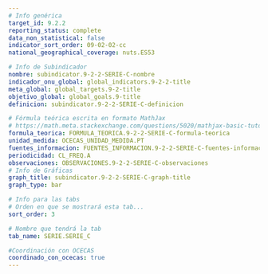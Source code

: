 ```yaml
---
# Info genérica
target_id: 9.2.2
reporting_status: complete
data_non_statistical: false
indicator_sort_order: 09-02-02-cc
national_geographical_coverage: nuts.ES53

# Info de Subindicador
nombre: subindicator.9-2-2-SERIE-C-nombre
indicador_onu_global: global_indicators.9-2-2-title
meta_global: global_targets.9-2-title
objetivo_global: global_goals.9-title
definicion: subindicator.9-2-2-SERIE-C-definicion

# Fórmula teórica escrita en formato MathJax
# https://math.meta.stackexchange.com/questions/5020/mathjax-basic-tutorial-and-quick-reference
formula_teorica: FORMULA_TEORICA.9-2-2-SERIE-C-formula-teorica
unidad_medida: OCECAS_UNIDAD_MEDIDA.PT
fuentes_informacion: FUENTES_INFORMACION.9-2-2-SERIE-C-fuentes-informacion
periodicidad: CL_FREQ.A
observaciones: OBSERVACIONES.9-2-2-SERIE-C-observaciones
# Info de Gráficas
graph_title: subindicator.9-2-2-SERIE-C-graph-title
graph_type: bar

# Info para las tabs
# Orden en que se mostrará esta tab...
sort_order: 3

# Nombre que tendrá la tab
tab_name: SERIE.SERIE_C

#Coordinación con OCECAS
coordinado_con_ocecas: true
---
```


